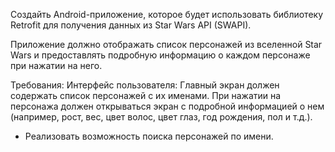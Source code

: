 Создайть Android-приложение, которое будет использовать библиотеку Retrofit для получения данных из Star Wars API (SWAPI).
 
Приложение должно отображать список персонажей из вселенной Star Wars и предоставлять подробную информацию о каждом персонаже при нажатии на него.
 
Требования: Интерфейс пользователя: Главный экран должен содержать список персонажей с их именами. При нажатии на персонажа должен открываться экран с подробной информацией о нем (например, рост, вес, цвет волос, цвет глаз, год рождения, пол и т.д.). 
 
* Реализовать возможность поиска персонажей по имени.
